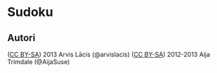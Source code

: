 # Sudoku #

## Autori ##

([CC BY-SA](http://creativecommons.org/licenses/by-sa/3.0/)) 2013 Arvis Lācis (@arvislacis)
([CC BY-SA](http://creativecommons.org/licenses/by-sa/3.0/)) 2012-2013 Aija Trimdale (@AijaSuse)